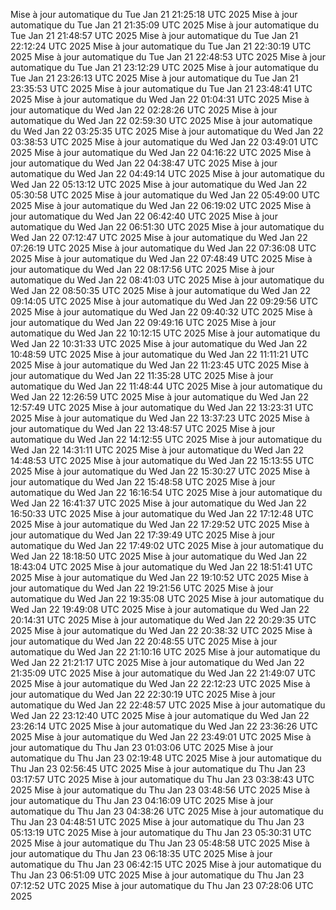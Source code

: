 Mise à jour automatique du Tue Jan 21 21:25:18 UTC 2025
Mise à jour automatique du Tue Jan 21 21:35:09 UTC 2025
Mise à jour automatique du Tue Jan 21 21:48:57 UTC 2025
Mise à jour automatique du Tue Jan 21 22:12:24 UTC 2025
Mise à jour automatique du Tue Jan 21 22:30:19 UTC 2025
Mise à jour automatique du Tue Jan 21 22:48:53 UTC 2025
Mise à jour automatique du Tue Jan 21 23:12:29 UTC 2025
Mise à jour automatique du Tue Jan 21 23:26:13 UTC 2025
Mise à jour automatique du Tue Jan 21 23:35:53 UTC 2025
Mise à jour automatique du Tue Jan 21 23:48:41 UTC 2025
Mise à jour automatique du Wed Jan 22 01:04:31 UTC 2025
Mise à jour automatique du Wed Jan 22 02:28:26 UTC 2025
Mise à jour automatique du Wed Jan 22 02:59:30 UTC 2025
Mise à jour automatique du Wed Jan 22 03:25:35 UTC 2025
Mise à jour automatique du Wed Jan 22 03:38:53 UTC 2025
Mise à jour automatique du Wed Jan 22 03:49:01 UTC 2025
Mise à jour automatique du Wed Jan 22 04:16:22 UTC 2025
Mise à jour automatique du Wed Jan 22 04:38:47 UTC 2025
Mise à jour automatique du Wed Jan 22 04:49:14 UTC 2025
Mise à jour automatique du Wed Jan 22 05:13:12 UTC 2025
Mise à jour automatique du Wed Jan 22 05:30:58 UTC 2025
Mise à jour automatique du Wed Jan 22 05:49:00 UTC 2025
Mise à jour automatique du Wed Jan 22 06:19:02 UTC 2025
Mise à jour automatique du Wed Jan 22 06:42:40 UTC 2025
Mise à jour automatique du Wed Jan 22 06:51:30 UTC 2025
Mise à jour automatique du Wed Jan 22 07:12:47 UTC 2025
Mise à jour automatique du Wed Jan 22 07:26:19 UTC 2025
Mise à jour automatique du Wed Jan 22 07:36:08 UTC 2025
Mise à jour automatique du Wed Jan 22 07:48:49 UTC 2025
Mise à jour automatique du Wed Jan 22 08:17:56 UTC 2025
Mise à jour automatique du Wed Jan 22 08:41:03 UTC 2025
Mise à jour automatique du Wed Jan 22 08:50:35 UTC 2025
Mise à jour automatique du Wed Jan 22 09:14:05 UTC 2025
Mise à jour automatique du Wed Jan 22 09:29:56 UTC 2025
Mise à jour automatique du Wed Jan 22 09:40:32 UTC 2025
Mise à jour automatique du Wed Jan 22 09:49:16 UTC 2025
Mise à jour automatique du Wed Jan 22 10:12:15 UTC 2025
Mise à jour automatique du Wed Jan 22 10:31:33 UTC 2025
Mise à jour automatique du Wed Jan 22 10:48:59 UTC 2025
Mise à jour automatique du Wed Jan 22 11:11:21 UTC 2025
Mise à jour automatique du Wed Jan 22 11:23:45 UTC 2025
Mise à jour automatique du Wed Jan 22 11:35:28 UTC 2025
Mise à jour automatique du Wed Jan 22 11:48:44 UTC 2025
Mise à jour automatique du Wed Jan 22 12:26:59 UTC 2025
Mise à jour automatique du Wed Jan 22 12:57:49 UTC 2025
Mise à jour automatique du Wed Jan 22 13:23:31 UTC 2025
Mise à jour automatique du Wed Jan 22 13:37:23 UTC 2025
Mise à jour automatique du Wed Jan 22 13:48:57 UTC 2025
Mise à jour automatique du Wed Jan 22 14:12:55 UTC 2025
Mise à jour automatique du Wed Jan 22 14:31:11 UTC 2025
Mise à jour automatique du Wed Jan 22 14:48:53 UTC 2025
Mise à jour automatique du Wed Jan 22 15:13:55 UTC 2025
Mise à jour automatique du Wed Jan 22 15:30:27 UTC 2025
Mise à jour automatique du Wed Jan 22 15:48:58 UTC 2025
Mise à jour automatique du Wed Jan 22 16:16:54 UTC 2025
Mise à jour automatique du Wed Jan 22 16:41:37 UTC 2025
Mise à jour automatique du Wed Jan 22 16:50:33 UTC 2025
Mise à jour automatique du Wed Jan 22 17:12:48 UTC 2025
Mise à jour automatique du Wed Jan 22 17:29:52 UTC 2025
Mise à jour automatique du Wed Jan 22 17:39:49 UTC 2025
Mise à jour automatique du Wed Jan 22 17:49:02 UTC 2025
Mise à jour automatique du Wed Jan 22 18:18:50 UTC 2025
Mise à jour automatique du Wed Jan 22 18:43:04 UTC 2025
Mise à jour automatique du Wed Jan 22 18:51:41 UTC 2025
Mise à jour automatique du Wed Jan 22 19:10:52 UTC 2025
Mise à jour automatique du Wed Jan 22 19:21:56 UTC 2025
Mise à jour automatique du Wed Jan 22 19:35:08 UTC 2025
Mise à jour automatique du Wed Jan 22 19:49:08 UTC 2025
Mise à jour automatique du Wed Jan 22 20:14:31 UTC 2025
Mise à jour automatique du Wed Jan 22 20:29:35 UTC 2025
Mise à jour automatique du Wed Jan 22 20:38:32 UTC 2025
Mise à jour automatique du Wed Jan 22 20:48:55 UTC 2025
Mise à jour automatique du Wed Jan 22 21:10:16 UTC 2025
Mise à jour automatique du Wed Jan 22 21:21:17 UTC 2025
Mise à jour automatique du Wed Jan 22 21:35:09 UTC 2025
Mise à jour automatique du Wed Jan 22 21:49:07 UTC 2025
Mise à jour automatique du Wed Jan 22 22:12:23 UTC 2025
Mise à jour automatique du Wed Jan 22 22:30:19 UTC 2025
Mise à jour automatique du Wed Jan 22 22:48:57 UTC 2025
Mise à jour automatique du Wed Jan 22 23:12:40 UTC 2025
Mise à jour automatique du Wed Jan 22 23:26:14 UTC 2025
Mise à jour automatique du Wed Jan 22 23:36:26 UTC 2025
Mise à jour automatique du Wed Jan 22 23:49:01 UTC 2025
Mise à jour automatique du Thu Jan 23 01:03:06 UTC 2025
Mise à jour automatique du Thu Jan 23 02:19:48 UTC 2025
Mise à jour automatique du Thu Jan 23 02:56:45 UTC 2025
Mise à jour automatique du Thu Jan 23 03:17:57 UTC 2025
Mise à jour automatique du Thu Jan 23 03:38:43 UTC 2025
Mise à jour automatique du Thu Jan 23 03:48:56 UTC 2025
Mise à jour automatique du Thu Jan 23 04:16:09 UTC 2025
Mise à jour automatique du Thu Jan 23 04:38:26 UTC 2025
Mise à jour automatique du Thu Jan 23 04:48:51 UTC 2025
Mise à jour automatique du Thu Jan 23 05:13:19 UTC 2025
Mise à jour automatique du Thu Jan 23 05:30:31 UTC 2025
Mise à jour automatique du Thu Jan 23 05:48:58 UTC 2025
Mise à jour automatique du Thu Jan 23 06:18:35 UTC 2025
Mise à jour automatique du Thu Jan 23 06:42:15 UTC 2025
Mise à jour automatique du Thu Jan 23 06:51:09 UTC 2025
Mise à jour automatique du Thu Jan 23 07:12:52 UTC 2025
Mise à jour automatique du Thu Jan 23 07:28:06 UTC 2025
